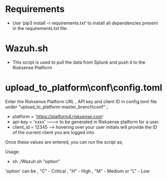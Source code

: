 # Requirements

*  Use ‘pip3 install -r requirements.txt’ to install all dependencies present in the requirements.txt file.

# Wazuh.sh

* This script is used to pull the data from Splunk and push it to the Risksense Platform

# upload_to_platform\conf\config.toml

Enter the Risksense Platform URL , API key and client ID in config.toml file under "upload_to_platform-master_branch\conf" ; 

* platform = 'https://platform4.risksense.com'
* api-key = 'xxxx'   ---> to be generated in Risksense platform for a user.
* client_id = 12345  --> hovering over your user initials will provide the ID of the current client you are logged into

Once these values are entered, you can run the script as;

Usage:

* sh ./Wazuh.sh "option"

'option' can be , 
"C" - Critical , "H" - High , "M" - Medium or "L" - Low
